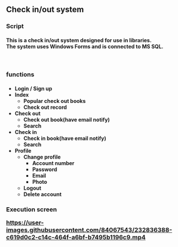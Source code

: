 <h2>Check in/out system</h2> 

<h3>Script</3>
<h4>This is a check in/out system designed for use in libraries. <br>The system uses Windows Forms and is connected to MS SQL. </h4>


<br>

<h3>functions</3>
<h4>
<ul>
  <li>Login / Sign up</li>
  <li>Index
      <ul>
        <li>Popular check out books</li>
        <li>Check out record</li>
      </ul>
  </li>
  <li>Check out
      <ul>
        <li>Check out book(have email notify)</li>
        <li>Search</li>
      </ul>
  </li>
  <li>Check in
        <ul>
        <li>Check in book(have email notify)</li>
        <li>Search</li>
      </ul>
  </li>
  <li>Profile
        <ul>
        <li>Change profile
            <ul>
              <li>Account number</li>
              <li>Password</li>
              <li>Email</li>
              <li>Photo</li>
          </ul>
         



 </li>
        <li>Logout</li>
        <li>Delete account</li>
      </ul>
  </li>
</ul>
</h4>
<h3>Execution screen</3>

https://user-images.githubusercontent.com/84067543/232836388-c619d0c2-c14c-464f-a6bf-b7495b1196c9.mp4
